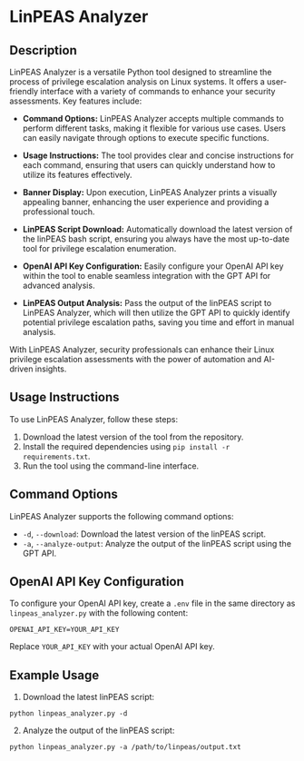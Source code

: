 # LinPEAS Analyzer

## Description

LinPEAS Analyzer is a versatile Python tool designed to streamline the process of privilege escalation analysis on Linux systems. It offers a user-friendly interface with a variety of commands to enhance your security assessments. Key features include:

- **Command Options:** LinPEAS Analyzer accepts multiple commands to perform different tasks, making it flexible for various use cases. Users can easily navigate through options to execute specific functions.

- **Usage Instructions:** The tool provides clear and concise instructions for each command, ensuring that users can quickly understand how to utilize its features effectively.

- **Banner Display:** Upon execution, LinPEAS Analyzer prints a visually appealing banner, enhancing the user experience and providing a professional touch.

- **LinPEAS Script Download:** Automatically download the latest version of the linPEAS bash script, ensuring you always have the most up-to-date tool for privilege escalation enumeration.

- **OpenAI API Key Configuration:** Easily configure your OpenAI API key within the tool to enable seamless integration with the GPT API for advanced analysis.

- **LinPEAS Output Analysis:** Pass the output of the linPEAS script to LinPEAS Analyzer, which will then utilize the GPT API to quickly identify potential privilege escalation paths, saving you time and effort in manual analysis.

With LinPEAS Analyzer, security professionals can enhance their Linux privilege escalation assessments with the power of automation and AI-driven insights.

## Usage Instructions

To use LinPEAS Analyzer, follow these steps:

1. Download the latest version of the tool from the repository.
2. Install the required dependencies using `pip install -r requirements.txt`.
3. Run the tool using the command-line interface.

## Command Options

LinPEAS Analyzer supports the following command options:

- `-d`, `--download`: Download the latest version of the linPEAS script.
- `-a`, `--analyze-output`: Analyze the output of the linPEAS script using the GPT API.

## OpenAI API Key Configuration

To configure your OpenAI API key, create a `.env` file in the same directory as `linpeas_analyzer.py` with the following content:

```
OPENAI_API_KEY=YOUR_API_KEY
```

Replace `YOUR_API_KEY` with your actual OpenAI API key.

## Example Usage

1. Download the latest linPEAS script:

```
python linpeas_analyzer.py -d
```

2. Analyze the output of the linPEAS script:

```
python linpeas_analyzer.py -a /path/to/linpeas/output.txt
```
